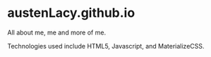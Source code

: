 # austenLacy.github.io

All about me, me and more of me.

Technologies used include HTML5, Javascript, and MaterializeCSS.
